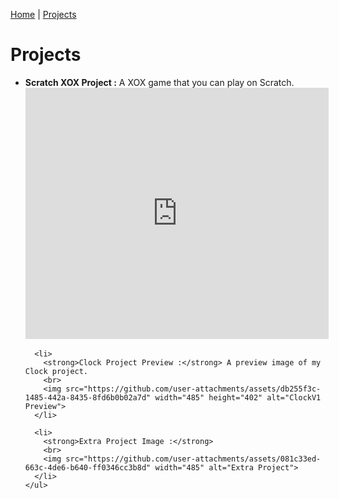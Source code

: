 [Home](README.md) | [Projects](projects.md)


<html>
<head>
  <title>Projects</title>
</head>
<body>

  <h1>Projects</h1>

  <section>
    <ul>
      <li>
        <strong>Scratch XOX Project :</strong> A XOX game that you can play on Scratch.
        <br>
        <iframe src="https://scratch.mit.edu/projects/1212297926/embed" allowtransparency="true" width="485" height="402" frameborder="0" scrolling="no" allowfullscreen></iframe>
      </li>

      <li>
        <strong>Clock Project Preview :</strong> A preview image of my Clock project.
        <br>
        <img src="https://github.com/user-attachments/assets/db255f3c-1485-442a-8435-8fd6b0b02a7d" width="485" height="402" alt="ClockV1 Preview">
      </li>

      <li>
        <strong>Extra Project Image :</strong>
        <br>
        <img src="https://github.com/user-attachments/assets/081c33ed-663c-4de6-b640-ff0346cc3b8d" width="485" alt="Extra Project">
      </li>
    </ul>
  </section>
</body>
</html>






